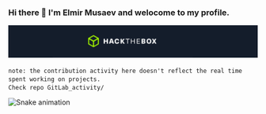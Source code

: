 ### Hi there 👋 I'm Elmir Musaev and welocome to my profile.

[![MasterHead](images/HackTheBox.jpg)](https://github.com/SimpleCodeByElmir)

`note: the contribution activity here doesn't reflect the real time spent working on projects.`  
`Check repo GitLab_activity/`

<!--
**SimpleCodeByElmir/SimpleCodeByElmir** is a ✨ _special_ ✨ repository because its `README.md` (this file) appears on your GitHub profile.

Here are some ideas to get you started:

- 🔭 I’m currently working on ...
- 🌱 I’m currently learning ...
- 👯 I’m looking to collaborate on ...
- 🤔 I’m looking for help with ...
- 💬 Ask me about ...
- 📫 How to reach me: ...
- 😄 Pronouns: ...
- ⚡ Fun fact: ...
-->
![Snake animation](https://github.com/SimpleCodeByElmir/SimpleCodeByElmir/blob/output/github-contribution-grid-snake.svg)
